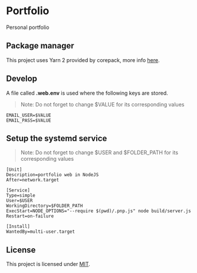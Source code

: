 # Portfolio

Personal portfolio

## Package manager

This project uses Yarn 2 provided by corepack, more info [here](https://github.com/nodejs/corepack).

## Develop

A file called **.web.env** is used where the following keys are stored.

> Note: Do not forget to change $VALUE for its corresponding values

```
EMAIL_USER=$VALUE
EMAIL_PASS=$VALUE
```

## Setup the systemd service

> Note: Do not forget to change $USER and $FOLDER_PATH for its corresponding values

```
[Unit]
Description=portfolio web in NodeJS
After=network.target

[Service]
Type=simple
User=$USER
WorkingDirectory=$FOLDER_PATH
ExecStart=NODE_OPTIONS="--require $(pwd)/.pnp.js" node build/server.js
Restart=on-failure

[Install]
WantedBy=multi-user.target
```

## License

This project is licensed under [MIT](./LICENSE).

